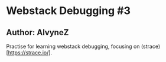 # Webstack Debugging #3
## Author: AlvyneZ
Practise for learning webstack debugging, focusing on (strace)[https://strace.io/].  
